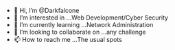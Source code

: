- 👋 Hi, I’m @Darkfalcone
- 👀 I’m interested in ...Web Development/Cyber Security
- 🌱 I’m currently learning ...Network Administration
- 💞️ I’m looking to collaborate on ...any challenge
- 📫 How to reach me ...The usual spots

<!---
Darkfalcone/Darkfalcone is a ✨ special ✨ repository because its `README.md` (this file) appears on your GitHub profile.
You can click the Preview link to take a look at your changes.
--->
